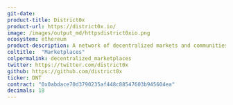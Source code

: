 ```yaml
---
git-date:
product-title: District0x
product-url: https://district0x.io/
image: /images/output_md/httpsdistrict0xio.png
ecosystem: ethereum
product-description: A network of decentralized markets and communities that exist as decentralized autonomous organizations.
coltitle:  "Marketplaces"
colpermalink: decentralized_marketplaces
twitter: https://twitter.com/district0x
github: https://github.com/district0x
ticker: DNT
contract: "0x0abdace70d3790235af448c88547603b945604ea"
decimals: 18
---
```

